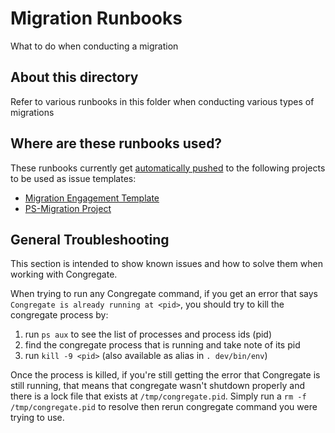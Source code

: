 # Migration Runbooks

What to do when conducting a migration

## About this directory

Refer to various runbooks in this folder when conducting various types of migrations

## Where are these runbooks used?

These runbooks currently get [automatically pushed](https://gitlab.com/gitlab-com/customer-success/professional-services-group/global-practice-development/migration/congregate/-/blob/master/.gitlab-ci.yml#L287) to the following projects to be used as issue templates:

- [Migration Engagement Template](https://gitlab.com/gitlab-org/professional-services-automation/delivery-kits/migration-template)
- [PS-Migration Project](https://gitlab.com/gitlab-com/customer-success/professional-services-group/ps-migration)

## General Troubleshooting

This section is intended to show known issues and how to solve them when working with Congregate.

When trying to run any Congregate command, if you get an error that says `Congregate is already running at <pid>`, you should try to kill the congregate process by:

1. run `ps aux` to see the list of processes and process ids (pid)
1. find the congregate process that is running and take note of its pid
1. run `kill -9 <pid>` (also available as alias in `. dev/bin/env`)

Once the process is killed, if you're still getting the error that Congregate is still running, that means that congregate wasn't shutdown properly and there is a lock file that exists at `/tmp/congregate.pid`. Simply run a `rm -f /tmp/congregate.pid` to resolve then rerun congregate command you were trying to use.
